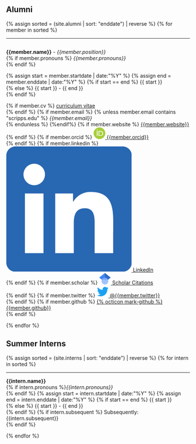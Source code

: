 ## Alumni
{% assign sorted = (site.alumni | sort: "enddate") | reverse %}
{% for member in sorted %}
<hr>

<div id = "{{member.name}}" style="padding-top: 60px; margin-top: -60px;">

<strong>{{member.name}}</strong> - <em>{{member.position}}</em> <br>
{% if member.pronouns %}
    <em>{{member.pronouns}}</em> <br>
{% endif %}
<!-- Dates -->
{% assign start = member.startdate | date:"%Y" %}
{% assign end = member.enddate | date:"%Y" %}
{% if start == end %}
{{ start }}<br>
{% else %}
{{ start }} - {{ end }}<br>
{% endif %}

{% if member.cv %} <a href="{{member.cv}}" alt="{{member.name}} CV">curriculum vitae</a><br>{% endif %}
{% if member.email %}
{% unless member.email contains "scripps.edu" %}
<em>{{member.email}}</em> <br>
{% endunless %}
{%endif%}
{% if member.website %}
    <a style="overflow-wrap: break-word;" href= "{{member.website}}">{{member.website}}</a> <br>
{% endif %}
{% if member.orcid %}
    <a href="http://orcid.org/{{member.orcid}}" class="align-middle"> 
    <img class="inline-block mem-logo" src="/static/img/logo/orcid_logo.svg">
{{member.orcid}}
</a> <br>
{% endif %}
{% if member.linkedin %}
    <a href= "http://www.linkedin.com/in/{{member.linkedin}}"> 
    <img class="inline-block mem-logo" src="/static/img/logo/linkedin_logo.svg">
    LinkedIn </a> <br>
{% endif %}
{% if member.scholar %}
    <a href= "http://scholar.google.com/citations?user={{member.scholar}}">
    <img class="inline-block mem-logo" src="/static/img/logo/gscholar_logo.svg">
    Scholar Citations </a> <br>
{% endif %}
{% if member.twitter %}
    <a href= "http://twitter.com/{{member.twitter}}">
    <img class="inline-block mem-logo" src="/static/img/logo/twitter_logo.svg">
    @{{member.twitter}} 
    </a> <br>
{% endif %}
{% if member.github %}
    <a href= "http://github.com/{{member.github}}"> {% octicon mark-github %} {{member.github}} </a> <br>
{% endif %}

</div>
{% endfor %}
<br>

## Summer Interns

{% assign sorted = (site.interns | sort: "enddate") | reverse %}
{% for intern in sorted %}
<hr>

<div id = "{{intern.name}}" style="padding-top: 60px; margin-top: -60px;">
<strong>{{intern.name}}</strong><br>
{% if intern.pronouns %}<em>{{intern.pronouns}}</em><br>{% endif %}
<!-- Dates -->
{% assign start = intern.startdate | date:"%Y" %}
{% assign end = intern.enddate | date:"%Y" %}
{% if start == end %}
{{ start }}<br>
{% else %}
{{ start }} - {{ end }}<br>
{% endif %}
{% if intern.subsequent %}
Subsequently: {{intern.subsequent}}<br>
{% endif %}

{% endfor %}
</div>

